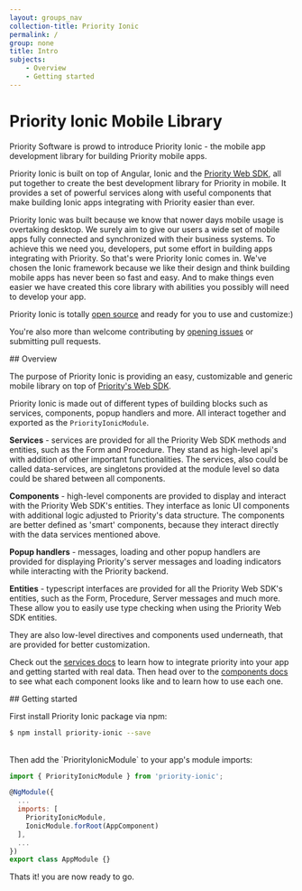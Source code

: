 ```yaml
---
layout: groups_nav
collection-title: Priority Ionic
permalink: /
group: none
title: Intro
subjects:
    - Overview
    - Getting started
---
```

# Priority Ionic Mobile Library

Priority Software is prowd to introduce Priority Ionic - the mobile app development library for building Priority mobile apps.

Priority Ionic is built on top of Angular, Ionic and the [Priority Web SDK](/api), all put together to create the best development library for Priority in mobile. It provides a set of powerful services along with useful components that make building Ionic apps integrating with Priority easier than ever.

Priority Ionic was built because we know that nower days mobile usage is overtaking desktop. We surely aim to give our users a wide set of mobile apps fully connected and synchronized with their business systems. To achieve this we need you, developers, put some effort in building apps integrating with Priority. So that's were Priority Ionic comes in. We've chosen the Ionic framework because we like their design and think building mobile apps has never been so fast and easy. And to make things even easier we have created this core library with abilities you possibly will need to develop your app.

Priority Ionic is totally [open source](https://github.com/PrioritySoftware/priority-ionic) and ready for you to use and customize:)

You're also more than welcome contributing by [opening issues](https://github.com/PrioritySoftware/priority-ionic/issues/new) or submitting pull requests.

<a name="Overview"/>
## Overview

The purpose of Priority Ionic is providing an easy, customizable and generic mobile library on top of [Priority's Web SDK](/api).

Priority Ionic is made out of different types of building blocks such as services, components, popup handlers and more. All interact together and exported as the `PriorityIonicModule`.

**Services** - services are provided for all the Priority Web SDK methods and entities, such as the Form and Procedure. They stand as high-level api's with addition of other important functionalities. The services, also could be called data-services, are singletons provided at the module level so data could be shared between all components.

**Components** - high-level components are provided to display and interact with the Priority Web SDK's entities. They interface as Ionic UI components with additional logic adjusted to Priority's data structure. The components are better defined as 'smart' components, because they interact directly with the data services mentioned above.

**Popup handlers** - messages, loading and other popup handlers are provided for displaying Priority's server messages and loading indicators while interacting with the Priority backend.

**Entities** - typescript interfaces are provided for all the Priority Web SDK's entities, such as the Form, Procedure, Server messages and much more. These allow you to easily use type checking when using the Priority Web SDK entities.

They are also low-level directives and components used underneath, that are provided for better customization.

Check out the [services docs](/priority-ionic/Services) to learn how to integrate priority into your app and getting started with real data. Then head over to the [components docs](/priority-ionic/Components) to see what each component looks like and to learn how to use each one.

<a name="Getting_started"/>
## Getting started

First install Priority Ionic package via npm:

```bash
$ npm install priority-ionic --save
```
<br/>
Then add the `PriorityIonicModule` to your app's module imports:

```js
import { PriorityIonicModule } from 'priority-ionic';

@NgModule({
  ...
  imports: [
    PriorityIonicModule,
    IonicModule.forRoot(AppComponent)
  ],
  ...
})
export class AppModule {}
```

Thats it! you are now ready to go.



